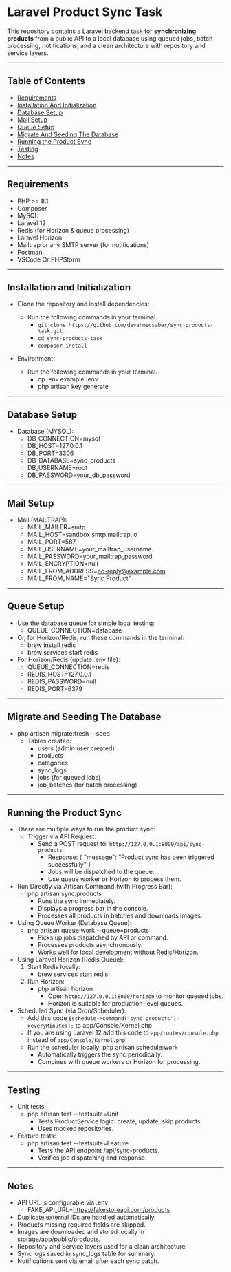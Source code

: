 # Laravel Product Sync Task

This repository contains a Laravel backend task for **synchronizing products** from a public API to a local database using queued jobs, batch processing, notifications, and a clean architecture with repository and service layers.  

---

## Table of Contents

- [Requirements](#requirements)  
- [Installation And Initialization](#installation-and-initialization)   
- [Database Setup](#database-setup)
- [Mail Setup](#mail-setup)  
- [Queue Setup](#queue-setup)
- [Migrate And Seeding The Database ](#migrate-and-seeding-the-database)
- [Running the Product Sync](#running-the-product-sync)  
- [Testing](#testing)  
- [Notes](#notes)  

---

## Requirements

- PHP >= 8.1
- Composer  
- MySQL
- Laravel 12
- Redis (for Horizon & queue processing)
- Laravel Horizon
- Mailtrap or any SMTP server (for notifications)
- Postman
- VSCode Or PHPStorm

---

## Installation and Initialization

- Clone the repository and install dependencies:
   - Run the following commands in your terminal.
     - `git clone https://github.com/devahmedsaber/sync-products-task.git`
     - `cd sync-products-task`
     - `composer install`

- Environment:
   - Run the following commands in your terminal.
     - cp .env.example .env
     - php artisan key:generate
     
---

## Database Setup

- Database (MYSQL):
   - DB_CONNECTION=mysql
   - DB_HOST=127.0.0.1
   - DB_PORT=3306
   - DB_DATABASE=sync_products
   - DB_USERNAME=root
   - DB_PASSWORD=your_db_password
  
---

## Mail Setup

- Mail (MAILTRAP):
   - MAIL_MAILER=smtp
   - MAIL_HOST=sandbox.smtp.mailtrap.io
   - MAIL_PORT=587
   - MAIL_USERNAME=your_mailtrap_username
   - MAIL_PASSWORD=your_mailtrap_password
   - MAIL_ENCRYPTION=null
   - MAIL_FROM_ADDRESS=no-reply@example.com
   - MAIL_FROM_NAME="Sync Product"

---

## Queue Setup

- Use the database queue for simple local testing:
     - QUEUE_CONNECTION=database
- Or, for Horizon/Redis, run these commands in the terminal:
     - brew install redis
     - brew services start redis
- For Horizon/Redis (update .env file):
     - QUEUE_CONNECTION=redis
     - REDIS_HOST=127.0.0.1
     - REDIS_PASSWORD=null
     - REDIS_PORT=6379
  
---

## Migrate and Seeding The Database
   - php artisan migrate:fresh --seed
     - Tables created:
       - users (admin user created)
       - products
       - categories
       - sync_logs
       - jobs (for queued jobs)
       - job_batches (for batch processing)

---

## Running the Product Sync
   - There are multiple ways to run the product sync:
     - Trigger via API Request:
        - Send a POST request to: `http://127.0.0.1:8000/api/sync-products`
            - Response:
              {
                  "message": "Product sync has been triggered successfully"
              }
            - Jobs will be dispatched to the queue.
            - Use queue worker or Horizon to process them.
   - Run Directly via Artisan Command (with Progress Bar):
        - php artisan sync:products
          - Runs the sync immediately.
          - Displays a progress bar in the console.
          - Processes all products in batches and downloads images.
   - Using Queue Worker (Database Queue):
       - php artisan queue:work --queue=products
           - Picks up jobs dispatched by API or command.
           - Processes products asynchronously.
           - Works well for local development without Redis/Horizon.
   - Using Laravel Horizon (Redis Queue):
     1. Start Redis locally:
        - brew services start redis
     2. Run Horizon:
        - php artisan horizon
            - Open `http://127.0.0.1:8000/horizon` to monitor queued jobs.
            - Horizon is suitable for production-level queues.
   - Scheduled Sync (via Cron/Scheduler):
        - Add this code
          `$schedule->command('sync:products')->everyMinute();` to app/Console/Kernel.php
        - If you are using Laravel 12 add this code to `app/routes/console.php` instead of `app/Console/Kernel.php`.
        - Run the scheduler locally: php artisan schedule:work
            - Automatically triggers the sync periodically.
            - Combines with queue workers or Horizon for processing.
    
---

## Testing
   - Unit tests:
     - php artisan test --testsuite=Unit
       - Tests ProductService logic: create, update, skip products.
       - Uses mocked repositories.
   - Feature tests:
     - php artisan test --testsuite=Feature
       - Tests the API endpoint /api/sync-products.
       - Verifies job dispatching and response.
      
---

## Notes
   - API URL is configurable via .env:
     - FAKE_API_URL=https://fakestoreapi.com/products
   - Duplicate external IDs are handled automatically.
   - Products missing required fields are skipped.
   - Images are downloaded and stored locally in storage/app/public/products.
   - Repository and Service layers used for a clean architecture.
   - Sync logs saved in sync_logs table for summary.
   - Notifications sent via email after each sync batch. 
